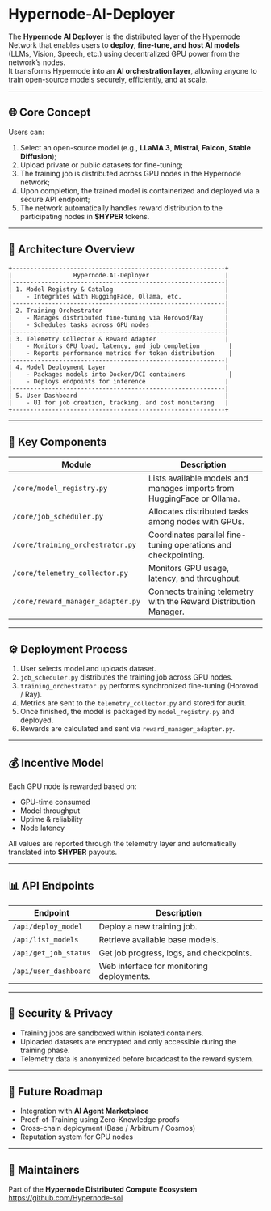 # Hypernode-AI-Deployer

The **Hypernode AI Deployer** is the distributed layer of the Hypernode Network that enables users to **deploy, fine-tune, and host AI models** (LLMs, Vision, Speech, etc.) using decentralized GPU power from the network’s nodes.  
It transforms Hypernode into an **AI orchestration layer**, allowing anyone to train open-source models securely, efficiently, and at scale.

---

## 🌐 Core Concept

Users can:
1. Select an open-source model (e.g., **LLaMA 3**, **Mistral**, **Falcon**, **Stable Diffusion**);
2. Upload private or public datasets for fine-tuning;
3. The training job is distributed across GPU nodes in the Hypernode network;
4. Upon completion, the trained model is containerized and deployed via a secure API endpoint;
5. The network automatically handles reward distribution to the participating nodes in **$HYPER** tokens.

---

## 🧠 Architecture Overview

```
+-----------------------------------------------------------+
|                 Hypernode.AI-Deployer                     |
|-----------------------------------------------------------|
| 1. Model Registry & Catalog                               |
|    - Integrates with HuggingFace, Ollama, etc.            |
|-----------------------------------------------------------|
| 2. Training Orchestrator                                  |
|    - Manages distributed fine-tuning via Horovod/Ray      |
|    - Schedules tasks across GPU nodes                     |
|-----------------------------------------------------------|
| 3. Telemetry Collector & Reward Adapter                   |
|    - Monitors GPU load, latency, and job completion        |
|    - Reports performance metrics for token distribution    |
|-----------------------------------------------------------|
| 4. Model Deployment Layer                                 |
|    - Packages models into Docker/OCI containers            |
|    - Deploys endpoints for inference                      |
|-----------------------------------------------------------|
| 5. User Dashboard                                         |
|    - UI for job creation, tracking, and cost monitoring   |
+-----------------------------------------------------------+
```

---

## 🧩 Key Components

| Module | Description |
|--------|--------------|
| `/core/model_registry.py` | Lists available models and manages imports from HuggingFace or Ollama. |
| `/core/job_scheduler.py` | Allocates distributed tasks among nodes with GPUs. |
| `/core/training_orchestrator.py` | Coordinates parallel fine-tuning operations and checkpointing. |
| `/core/telemetry_collector.py` | Monitors GPU usage, latency, and throughput. |
| `/core/reward_manager_adapter.py` | Connects training telemetry with the Reward Distribution Manager. |

---

## ⚙️ Deployment Process

1. User selects model and uploads dataset.  
2. `job_scheduler.py` distributes the training job across GPU nodes.  
3. `training_orchestrator.py` performs synchronized fine-tuning (Horovod / Ray).  
4. Metrics are sent to the `telemetry_collector.py` and stored for audit.  
5. Once finished, the model is packaged by `model_registry.py` and deployed.  
6. Rewards are calculated and sent via `reward_manager_adapter.py`.

---

## 💰 Incentive Model

Each GPU node is rewarded based on:
- GPU-time consumed
- Model throughput
- Uptime & reliability
- Node latency

All values are reported through the telemetry layer and automatically translated into **$HYPER** payouts.

---

## 📊 API Endpoints

| Endpoint | Description |
|-----------|--------------|
| `/api/deploy_model` | Deploy a new training job. |
| `/api/list_models` | Retrieve available base models. |
| `/api/get_job_status` | Get job progress, logs, and checkpoints. |
| `/api/user_dashboard` | Web interface for monitoring deployments. |

---

## 🔐 Security & Privacy

- Training jobs are sandboxed within isolated containers.  
- Uploaded datasets are encrypted and only accessible during the training phase.  
- Telemetry data is anonymized before broadcast to the reward system.  

---

## 🧭 Future Roadmap

- Integration with **AI Agent Marketplace**
- Proof-of-Training using Zero-Knowledge proofs
- Cross-chain deployment (Base / Arbitrum / Cosmos)
- Reputation system for GPU nodes

---

## 🧩 Maintainers

Part of the **Hypernode Distributed Compute Ecosystem**  
https://github.com/Hypernode-sol
